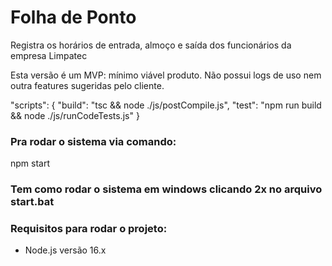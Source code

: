 # Folha de Ponto
Registra os horários de entrada, almoço e saída dos funcionários da empresa Limpatec

Esta versão é um MVP: mínimo viável produto.
Não possui logs de uso nem outra features sugeridas pelo cliente.


"scripts": {
    "build": "tsc && node ./js/postCompile.js",
    "test": "npm run build && node ./js/runCodeTests.js"
  }


### Pra rodar o sistema via comando:
npm start

### Tem como rodar o sistema em windows clicando 2x no arquivo start.bat

### Requisitos para rodar o projeto:
- Node.js versão 16.x